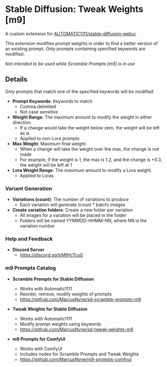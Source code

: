 # Stable Diffusion: Tweak Weights [m9]

A custom extension for [AUTOMATIC1111/stable-diffusion-webui](https://github.com/AUTOMATIC1111/stable-diffusion-webui).

This extension modifies prompt weights in order to find a better version of an existing prompt.  Only prompts containing specified keywords are modified.

*Not intended to be used while Scramble Prompts [m9] is in use*

## Details

Only prompts that match one of the specified keywords will be modified.

  * **Prompt Keywords**: Keywords to match
    * Comma delimited
    * Not case sensitive
   * **Weight Range**: The maximum amount to modify the weight in either direction.
     * If a change would take the weight below zero, the weight will be left as is
     * Applied to non-Lora prompts
   * **Max Weight**: Maximum final weight.
     * When a change will take the weight over the max, the change is not made
     * For example, if the weight is 1, the max is 1.2, and the change is +0.3, the weight will be left at 1
   * **Lora Weight Range**: The maximum amount to modify a Lora weight.
     * Applied to Loras

### Variant Generation

   * **Variations (count)**: The number of variations to produce
     * Each variation will generate (count * batch) images
   * **Create variation folders**: Create a new folder per variation
     * All images for a variation will be placed in the folder
     * Folders will be named YYMMDD-HHMM-NN, where NN is the variation number

### Help and Feedback

   * **Discord Server**
     * https://discord.gg/trMfHcTcsG

### m9 Prompts Catalog

   * **Scramble Prompts for Stable Diffusion**
     * Works with Automatic1111
     * Reorder, remove, modify weights of prompts
     * https://github.com/MarcusNyne/sd-scramble-prompts-m9

   * **Tweak Weights for Stable Diffusion**
     * Works with Automatic1111
     * Modify prompt weights using keywords
     * https://github.com/MarcusNyne/sd-tweak-weights-m9

   * **m9 Prompts for ComfyUI**
     * Works with ComfyUI
     * Includes nodes for Scramble Prompts and Tweak Weights
     * https://github.com/MarcusNyne/m9-prompts-comfyui

